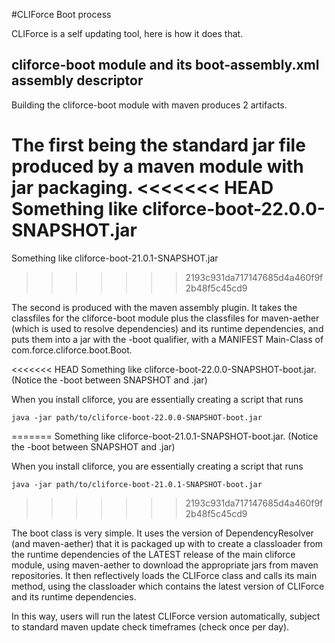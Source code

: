 #CLIForce Boot process

CLIForce is a self updating tool, here is how it does that.

## cliforce-boot module and its boot-assembly.xml assembly descriptor

Building the cliforce-boot module with maven produces 2 artifacts.

The first being the standard jar file produced by a maven module with jar packaging.
<<<<<<< HEAD
Something like cliforce-boot-22.0.0-SNAPSHOT.jar
=======
Something like cliforce-boot-21.0.1-SNAPSHOT.jar
>>>>>>> 2193c931da717147685d4a460f9f2b48f5c45cd9

The second is produced with the maven assembly plugin. It takes the classfiles for the cliforce-boot module plus the classfiles for
maven-aether (which is used to resolve dependencies) and its runtime dependencies, and puts them into a jar with the -boot qualifier,
with a MANIFEST Main-Class of com.force.cliforce.boot.Boot.

<<<<<<< HEAD
Something like cliforce-boot-22.0.0-SNAPSHOT-boot.jar. (Notice the -boot between SNAPSHOT and .jar)

When you install cliforce, you are essentially creating a script that runs

    java -jar path/to/cliforce-boot-22.0.0-SNAPSHOT-boot.jar
=======
Something like cliforce-boot-21.0.1-SNAPSHOT-boot.jar. (Notice the -boot between SNAPSHOT and .jar)

When you install cliforce, you are essentially creating a script that runs

    java -jar path/to/cliforce-boot-21.0.1-SNAPSHOT-boot.jar
>>>>>>> 2193c931da717147685d4a460f9f2b48f5c45cd9

The boot class is very simple. It uses the version of DependencyResolver (and maven-aether) that it is packaged up with
to create a classloader from the runtime dependencies of the LATEST release of the main cliforce module, using maven-aether
to download the appropriate jars from maven repositories. It then reflectively loads the CLIForce class and calls its main method,
using the classloader which contains the latest version of CLIForce and its runtime dependencies.

In this way, users will run the latest CLIForce version automatically, subject to standard maven update check timeframes (check once per day).


